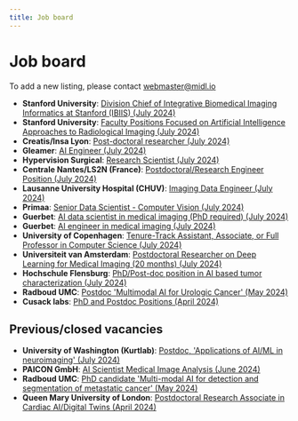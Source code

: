 ```yaml
---
title: Job board
---
```

# Job board

To add a new listing, please contact [webmaster@midl.io](mailto:webmaster@midl.io)

* **Stanford University**: [Division Chief of Integrative Biomedical Imaging Informatics at Stanford (IBIIS) (July 2024)](https://facultypositions.stanford.edu/en-us/job/494721/division-chief-of-integrative-biomedical-imaging-informatics-at-stanford-ibiis)
* **Stanford University**: [Faculty Positions Focused on Artificial Intelligence Approaches to Radiological Imaging (July 2024)](https://facultypositions.stanford.edu/en-us/job/494720/open-faculty-positions-focused-on-artificial-intelligence-approaches-to-radiological-imaging)
* **Creatis/Insa Lyon**: [Post-doctoral researcher (July 2024)](/job/post_doc_offer_PERSEVERE.pdf)
* **Gleamer**: [AI Engineer (July 2024)](https://www.welcometothejungle.com/fr/companies/gleamer/jobs/ai-engineer_paris?q=aad3323eb145da232a39187aad4e5dad&o=c34afe7f-909f-4dd5-8429-ba60dad92afd)
* **Hypervision Surgical**: [Research Scientist (July 2024)](https://hypervisionsurgical.com/career/2024-04_research-scientist/)
* **Centrale Nantes/LS2N (France)**: [Postdoctoral/Research Engineer Position (July 2024)](https://sims.ls2n.fr/wp-content/uploads/sites/100/2024/07/2024-07-LS2N-postdoc-cemmtaur.pdf)
* **Lausanne University Hospital (CHUV)**: [Imaging Data Engineer (July 2024)](/job/job_ad_DataEngineer_MIDL.pdf)
* **Primaa**: [Senior Data Scientist - Computer Vision (July 2024)](/job/Primaa_Senior_Datascientist_computer_vision.pdf)
* **Guerbet**: [AI data scientist in medical imaging (PhD required) (July 2024)](/job/DataScientistGuerbet_eng.pdf)
* **Guerbet**: [AI engineer in medical imaging (July 2024)](/job/DataEngineerGuerbet_eng.pdf)
* **University of Copenhagen**: [Tenure-Track Assistant, Associate, or Full Professor in Computer Science (July 2024)](https://di.ku.dk/english/about/vacancies/tenure-track-assistant-associate-or-full-professor-in-computer-science/)
* **Universiteit van Amsterdam**: [Postdoctoral Researcher on Deep Learning for Medical Imaging (20 months) (July 2024)](https://vacatures.uva.nl/UvA/job/Postdoctoral-Researcher-on-Deep-Learning-for-Medical-Imaging-%2820-months%29/798270202/)
* **Hochschule Flensburg**: [PhD/Post-doc position in AI based tumor characterization (July 2024)](https://deepmicroscopy.org/phd-post-doc-position-in-ai-based-tumor-characterizationphd-post-doc-position-in-ai-assisted-tumor-characterization-3-years/)
* **Radboud UMC**: [Postdoc 'Multimodal AI for Urologic Cancer' (May 2024)](https://www.radboudumc.nl/en/vacancies/143282-postdoc-multimodal-ai-for-urologic-cancer)
* **Cusack labs**: [PhD and Postdoc Positions (April 2024)](https://www.cusacklab.org/vacancies.html)


## Previous/closed vacancies

* **University of Washington (Kurtlab)**: [Postdoc, 'Applications of AI/ML in neuroimaging' (July 2024)](/job/kurtlab)
* **PAICON GmbH**: [AI Scientist Medical Image Analysis (June 2024)](https://join.com/companies/paicon/11657698-deep-learning-scientist-for-medical-imaging)
* **Radboud UMC**: [PhD candidate 'Multi-modal AI for detection and segmentation of metastatic cancer' (May 2024)](https://www.radboudumc.nl/en/vacancies/143321-phd-candidate-multi-modal-ai-for-detection-and-segmentation-of-metastatic-cancer)
* **Queen Mary University of London**: [Postdoctoral Research Associate in Cardiac AI/Digital Twins (April 2024)](https://www.jobs.ac.uk/job/DHA808/postdoctoral-research-associate-in-cardiac-ai-digital-twins)